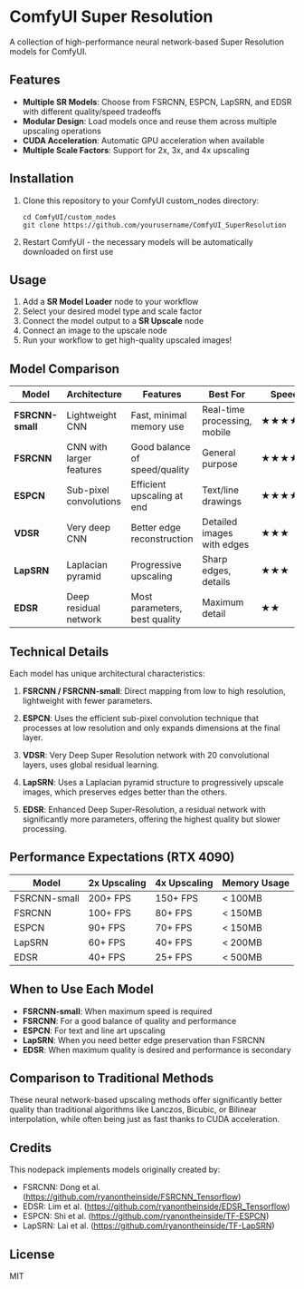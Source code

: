 # ComfyUI Super Resolution

A collection of high-performance neural network-based Super Resolution models for ComfyUI.

## Features

- **Multiple SR Models**: Choose from FSRCNN, ESPCN, LapSRN, and EDSR with different quality/speed tradeoffs
- **Modular Design**: Load models once and reuse them across multiple upscaling operations
- **CUDA Acceleration**: Automatic GPU acceleration when available
- **Multiple Scale Factors**: Support for 2x, 3x, and 4x upscaling

## Installation

1. Clone this repository to your ComfyUI custom_nodes directory:
   ```
   cd ComfyUI/custom_nodes
   git clone https://github.com/yourusername/ComfyUI_SuperResolution
   ```

2. Restart ComfyUI - the necessary models will be automatically downloaded on first use

## Usage

1. Add a **SR Model Loader** node to your workflow
2. Select your desired model type and scale factor
3. Connect the model output to a **SR Upscale** node
4. Connect an image to the upscale node
5. Run your workflow to get high-quality upscaled images!

## Model Comparison

| Model | Architecture | Features | Best For | Speed | Quality |
|-------|-------------|----------|----------|-------|---------|
| **FSRCNN-small** | Lightweight CNN | Fast, minimal memory use | Real-time processing, mobile | ★★★★★ | ★★ |
| **FSRCNN** | CNN with larger features | Good balance of speed/quality | General purpose | ★★★★ | ★★★ |
| **ESPCN** | Sub-pixel convolutions | Efficient upscaling at end | Text/line drawings | ★★★★ | ★★★ |
| **VDSR** | Very deep CNN | Better edge reconstruction | Detailed images with edges | ★★★ | ★★★★ |
| **LapSRN** | Laplacian pyramid | Progressive upscaling | Sharp edges, details | ★★★ | ★★★★ |
| **EDSR** | Deep residual network | Most parameters, best quality | Maximum detail | ★★ | ★★★★★ |

## Technical Details

Each model has unique architectural characteristics:

1. **FSRCNN / FSRCNN-small**: Direct mapping from low to high resolution, lightweight with fewer parameters.

2. **ESPCN**: Uses the efficient sub-pixel convolution technique that processes at low resolution and only expands dimensions at the final layer.

3. **VDSR**: Very Deep Super Resolution network with 20 convolutional layers, uses global residual learning.

4. **LapSRN**: Uses a Laplacian pyramid structure to progressively upscale images, which preserves edges better than the others.

5. **EDSR**: Enhanced Deep Super-Resolution, a residual network with significantly more parameters, offering the highest quality but slower processing.

## Performance Expectations (RTX 4090)

| Model | 2x Upscaling | 4x Upscaling | Memory Usage |
|-------|--------------|--------------|--------------|
| FSRCNN-small | 200+ FPS | 150+ FPS | < 100MB |
| FSRCNN | 100+ FPS | 80+ FPS | < 150MB |
| ESPCN | 90+ FPS | 70+ FPS | < 150MB |
| LapSRN | 60+ FPS | 40+ FPS | < 200MB |
| EDSR | 40+ FPS | 25+ FPS | < 500MB |

## When to Use Each Model

- **FSRCNN-small**: When maximum speed is required
- **FSRCNN**: For a good balance of quality and performance
- **ESPCN**: For text and line art upscaling
- **LapSRN**: When you need better edge preservation than FSRCNN
- **EDSR**: When maximum quality is desired and performance is secondary

## Comparison to Traditional Methods

These neural network-based upscaling methods offer significantly better quality than traditional algorithms like Lanczos, Bicubic, or Bilinear interpolation, while often being just as fast thanks to CUDA acceleration.

## Credits

This nodepack implements models originally created by:

- FSRCNN: Dong et al. (https://github.com/ryanontheinside/FSRCNN_Tensorflow)
- EDSR: Lim et al. (https://github.com/ryanontheinside/EDSR_Tensorflow)
- ESPCN: Shi et al. (https://github.com/ryanontheinside/TF-ESPCN)
- LapSRN: Lai et al. (https://github.com/ryanontheinside/TF-LapSRN)

## License

MIT 